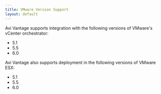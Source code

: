 ```yaml
---
title: VMware Version Support
layout: default
---
```

Avi Vantage supports integration with the following versions of VMware's vCenter orchestrator:

* 5.1
* 5.5
* 6.0

Avi Vantage also supports deployment in the following versions of VMware ESX:

* 5.1
* 5.5
* 6.0  